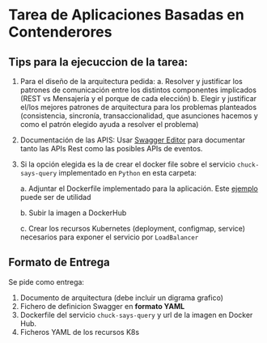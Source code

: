 # Tarea de Aplicaciones Basadas en Contenderores

## Tips para la ejecuccion de la tarea:

1. Para el diseño de la arquitectura pedida:
   a. Resolver y justificar los patrones de comunicación entre los distintos componentes implicados (REST vs Mensajería y el porque de cada elección)
   b. Elegir y justificar el/los mejores patrones de arquitectura para los problemas planteados (consistencia, sincronía, transaccionalidad, que asunciones hacemos y como el patrón elegido ayuda a resolver el problema)
2. Documentación de las APIS: Usar [Swagger Editor](https://editor.swagger.io/) para documentar tanto las APIs Rest como las posibles APIs de eventos.
3. Si la opción elegida es la de crear el docker file sobre el servicio `chuck-says-query` implementado en `Python` en esta carpeta:

   a. Adjuntar el Dockerfile implementado para la aplicación. Este [ejemplo](https://docs.docker.com/language/python/containerize/) puede ser de utilidad

   b. Subir la imagen a DockerHub  

   c. Crear los recursos Kubernetes (deployment, configmap, service) necesarios para exponer el servicio por `LoadBalancer` 

## Formato de Entrega

Se pide como entrega:

1. Documento de arquitectura (debe incluir un digrama grafico)
2. Fichero de definicion Swagger en **formato YAML**
3. Dockerfile del servicio `chuck-says-query` y url de la imagen en Docker Hub.
4. Ficheros YAML de los recursos K8s
